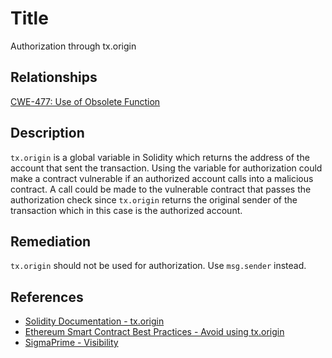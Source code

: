 # Title 
Authorization through tx.origin

## Relationships
[CWE-477: Use of Obsolete Function](https://cwe.mitre.org/data/definitions/477.html)

## Description 
`tx.origin` is a global variable in Solidity which returns the address of the account that sent the transaction. Using the variable for authorization could make a contract vulnerable if an authorized account calls into a malicious contract. A call could be made to the vulnerable contract that passes the authorization check since `tx.origin` returns the original sender of the transaction which in this case is the authorized account.

## Remediation

`tx.origin` should not be used for authorization. Use `msg.sender` instead.

## References
- [Solidity Documentation - tx.origin](https://solidity.readthedocs.io/en/develop/security-considerations.html#tx-origin)
- [Ethereum Smart Contract Best Practices - Avoid using tx.origin](https://consensys.github.io/smart-contract-best-practices/development-recommendations/solidity-specific/tx-origin/)
- [SigmaPrime - Visibility](https://github.com/sigp/solidity-security-blog#tx-origin)
